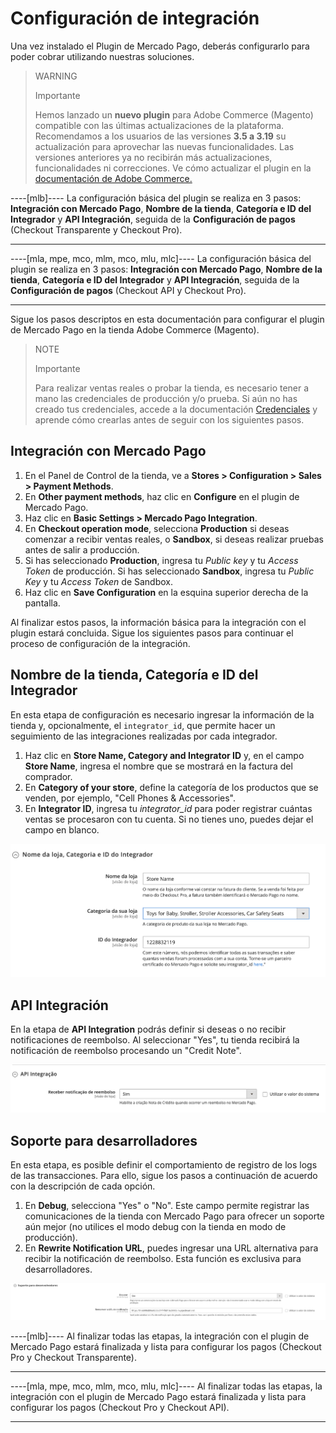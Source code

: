 # Configuración de integración

Una vez instalado el Plugin de Mercado Pago, deberás configurarlo para poder cobrar utilizando nuestras soluciones.

> WARNING
>
> Importante
>
> Hemos lanzado un **nuevo plugin** para Adobe Commerce (Magento) compatible con las últimas actualizaciones de la plataforma. Recomendamos a los usuarios de las versiones **3.5 a 3.19** su actualización para aprovechar las nuevas funcionalidades. Las versiones anteriores ya no recibirán más actualizaciones, funcionalidades ni correcciones. Ve cómo actualizar el plugin en la [documentación de Adobe Commerce.](/developers/es/docs/adobe-commerce/upgrade-to-the-new-plugin)

----[mlb]----
La configuración básica del plugin se realiza en 3 pasos: **Integración con Mercado Pago**, **Nombre de la tienda**, **Categoría e ID del Integrador** y **API Integración**, seguida de la **Configuración de pagos** (Checkout Transparente y Checkout Pro).

------------
----[mla, mpe, mco, mlm, mco, mlu, mlc]----
La configuración básica del plugin se realiza en 3 pasos: **Integración con Mercado Pago**, **Nombre de la tienda**, **Categoría e ID del Integrador** y **API Integración**, seguida de la **Configuración de pagos** (Checkout API y Checkout Pro).

------------
Sigue los pasos descriptos en esta documentación para configurar el plugin de Mercado Pago en la tienda Adobe Commerce (Magento).

> NOTE
>
> Importante
>
> Para realizar ventas reales o probar la tienda, es necesario tener a mano las credenciales de producción y/o prueba. Si aún no has creado tus credenciales, accede a la documentación [Credenciales](/developers/es/guides/additional-content/your-integrations/credentials) y aprende cómo crearlas antes de seguir con los siguientes pasos.


## Integración con Mercado Pago

1. En el Panel de Control de la tienda, ve a **Stores > Configuration > Sales > Payment Methods**.
2. En **Other payment methods**, haz clic en **Configure** en el plugin de Mercado Pago.
3. Haz clic en **Basic Settings > Mercado Pago Integration**.
4. En **Checkout operation mode**, selecciona **Production** si deseas comenzar a recibir ventas reales, o **Sandbox**, si deseas realizar pruebas antes de salir a producción.
5. Si has seleccionado **Production**, ingresa tu _Public key_ y tu _Access Token_ de producción. Si has seleccionado **Sandbox**, ingresa tu _Public Key_ y tu _Access Token_ de Sandbox.
6. Haz clic en **Save Configuration** en la esquina superior derecha de la pantalla.

Al finalizar estos pasos, la información básica para la integración con el plugin estará concluida. Sigue los siguientes pasos para continuar el proceso de configuración de la integración.


## Nombre de la tienda, Categoría e ID del Integrador

En esta etapa de configuración es necesario ingresar la información de la tienda y, opcionalmente, el `integrator_id`, que permite hacer un seguimiento de las integraciones realizadas por cada integrador.

1. Haz clic en **Store Name, Category and Integrator ID** y, en el campo **Store Name**, ingresa el nombre que se mostrará en la factura del comprador.
2. En **Category of your store**, define la categoría de los productos que se venden, por ejemplo, "Cell Phones & Accessories".
3. En **Integrator ID**, ingresa tu _integrator_id_ para poder registrar cuántas ventas se procesaron con tu cuenta. Si no tienes uno, puedes dejar el campo en blanco.

![Store Name, Category and Integrator ID](/images/adobe-commerce/nome_cat_id.png)


## API Integración

En la etapa de **API Integration** podrás definir si deseas o no recibir notificaciones de reembolso. Al seleccionar "Yes", tu tienda recibirá la notificación de reembolso procesando un "Credit Note".

![API Integration](/images/adobe-commerce/api_integracao.png)


## Soporte para desarrolladores

En esta etapa, es posible definir el comportamiento de registro de los logs de las transacciones. Para ello, sigue los pasos a continuación de acuerdo con la descripción de cada opción.

1. En **Debug**, selecciona "Yes" o "No". Este campo permite registrar las comunicaciones de la tienda con Mercado Pago para ofrecer un soporte aún mejor (no utilices el modo debug con la tienda en modo de producción).
2. En **Rewrite Notification URL**, puedes ingresar una URL alternativa para recibir la notificación de reembolso. Esta función es exclusiva para desarrolladores.

![Support](/images/adobe-commerce/suporte_para_devs.png)

----[mlb]----
Al finalizar todas las etapas, la integración con el plugin de Mercado Pago estará finalizada y lista para configurar los pagos (Checkout Pro y Checkout Transparente).

------------
----[mla, mpe, mco, mlm, mco, mlu, mlc]----
Al finalizar todas las etapas, la integración con el plugin de Mercado Pago estará finalizada y lista para configurar los pagos (Checkout Pro y Checkout API).

------------